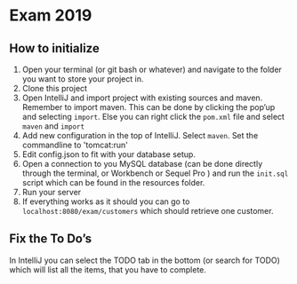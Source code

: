 # Exam 2019

## How to initialize
1. Open your terminal (or git bash or whatever) and navigate to the folder you want to store your project in.
2. Clone this project
3. Open IntelliJ and import project with existing sources and maven. Remember to import maven. This can be done by clicking the pop’up and selecting `import`. Else you can right click the `pom.xml` file and select `maven` and `import`
4. Add new configuration in the top of IntelliJ. Select `maven`. Set the commandline to 'tomcat:run'
5. Edit config.json to fit with your database setup.
6. Open a connection to you MySQL database (can be done directly through the terminal, or Workbench or Sequel Pro ) and run the `init.sql` script which can be found in the resources folder.
7. Run your server
8. If everything works as it should you can go to `localhost:8080/exam/customers` which should retrieve one customer.

## Fix the To Do’s 
In IntelliJ you can select the TODO tab in the bottom (or search for TODO) which will list all the items, that you have to complete.